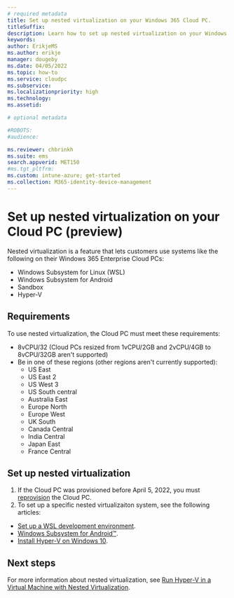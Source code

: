 ```yaml
---
# required metadata
title: Set up nested virtualization on your Windows 365 Cloud PC.
titleSuffix:
description: Learn how to set up nested virtualization on your Windows 365 Cloud PC.
keywords:
author: ErikjeMS  
ms.author: erikje
manager: dougeby
ms.date: 04/05/2022
ms.topic: how-to
ms.service: cloudpc
ms.subservice:
ms.localizationpriority: high
ms.technology:
ms.assetid: 

# optional metadata

#ROBOTS:
#audience:

ms.reviewer: chbrinkh
ms.suite: ems
search.appverid: MET150
#ms.tgt_pltfrm:
ms.custom: intune-azure; get-started
ms.collection: M365-identity-device-management
---
```


# Set up nested virtualization on your Cloud PC (preview)

Nested virtualization is a feature that lets customers use systems like the following on their Windows 365 Enterprise Cloud PCs:

- Windows Subsystem for Linux (WSL)
- Windows Subsystem for Android
- Sandbox
- Hyper-V  

## Requirements

To use nested virtualization, the Cloud PC must meet these requirements:

- 8vCPU/32 (Cloud PCs resized from 1vCPU/2GB and 2vCPU/4GB to 8vCPU/32GB aren't supported)
- Be in one of these regions (other regions aren't currently supported):
  - US East
  - US East 2
  - US West 3
  - US South central
  - Australia East
  - Europe North
  - Europe West
  - UK South
  - Canada Central
  - India Central
  - Japan East
  - France Central

## Set up nested virtualization

1. If the Cloud PC was provisioned before April 5, 2022, you must [reprovision](reprovision-cloud-pc.md) the Cloud PC.
2. To set up a specific nested virtualizaiton system, see the following articles:

  - [Set up a WSL development environment](/windows/wsl/setup/environment).
  - [Windows Subsystem for Android™️](/windows/android/wsa/).
  - [Install Hyper-V on Windows 10](/virtualization/hyper-v-on-windows/quick-start/enable-hyper-v).


<!-- ########################## -->
## Next steps

For more information about nested virtualization, see [Run Hyper-V in a Virtual Machine with Nested Virtualization](/virtualization/hyper-v-on-windows/user-guide/nested-virtualization).
